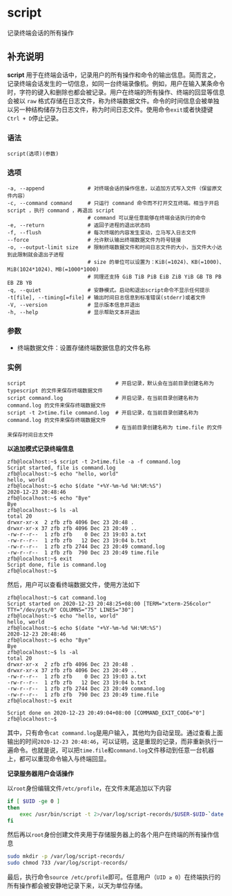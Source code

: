 # script

记录终端会话的所有操作

## 补充说明

**script** 用于在终端会话中，记录用户的所有操作和命令的输出信息。简而言之，记录终端会话发生的一切信息，如同一台终端录像机。例如，用户在输入某条命令时，字符的键入和删除也都会被记录。用户在终端的所有操作、终端的回显等信息会被以 `raw` 格式存储在日志文件，称为终端数据文件。命令的时间信息会被单独以另一种结构储存为日志文件，称为时间日志文件。使用命令`exit`或者快捷键`Ctrl + D`停止记录。

### 语法

```text
script(选项)(参数)
```

### 选项

```text
-a, --append              # 对终端会话的操作信息，以追加方式写入文件（保留原文件内容）
-c, --command command     # 只运行 command 命令而不打开交互终端。相当于开启 script ，执行 command ，再退出 script
                          # command 可以是任意能够在终端会话执行的命令
-e, --return              # 返回子进程的退出状态码
-f, --flush               # 每次终端的内容发生变动，立马写入日志文件
--force                   # 允许默认输出终端数据文件为符号链接
-o, --output-limit size   # 限制终端数据文件和时间日志文件的大小，当文件大小达到此限制就会退出子进程
                          # size 的单位可以设置为：KiB(=1024)、KB(=1000)、MiB(1024*1024)、MB(=1000*1000)
                          # 同理还支持 GiB TiB PiB EiB ZiB YiB GB TB PB EB ZB YB
-q, --quiet               # 安静模式。启动和退出script命令不显示任何提示
-t[file], --timing[=file] # 输出时间日志信息到标准错误(stderr)或者文件
-V, --version             # 显示版本信息并退出
-h, --help                # 显示帮助文本并退出
```

### 参数

* 终端数据文件：设置存储终端数据信息的文件名称

### 实例

```text
script                             # 开启记录，默认会在当前目录创建名称为 typescript 的文件来保存终端数据文件
script command.log                 # 开启记录，在当前目录创建名称为 command.log 的文件来保存终端数据文件
script -t 2>time.file command.log  # 开启记录，在当前目录创建名称为 command.log 的文件来保存终端数据文件
                                   # 在当前目录创建名称为 time.file 的文件来保存时间日志文件
```

**以追加模式记录终端信息**

```text
zfb@localhost:~$ script -t 2>time.file -a -f command.log
Script started, file is command.log
zfb@localhost:~$ echo "hello, world"
hello, world
zfb@localhost:~$ echo $(date "+%Y-%m-%d %H:%M:%S")
2020-12-23 20:48:46
zfb@localhost:~$ echo "Bye"
Bye
zfb@localhost:~$ ls -al
total 20
drwxr-xr-x  2 zfb zfb 4096 Dec 23 20:48 .
drwxr-xr-x 37 zfb zfb 4096 Dec 23 20:49 ..
-rw-r--r--  1 zfb zfb    0 Dec 23 19:03 a.txt
-rw-r--r--  1 zfb zfb   12 Dec 23 19:04 b.txt
-rw-r--r--  1 zfb zfb 2744 Dec 23 20:49 command.log
-rw-r--r--  1 zfb zfb  790 Dec 23 20:49 time.file
zfb@localhost:~$ exit
Script done, file is command.log
zfb@localhost:~$
```

然后，用户可以查看终端数据文件，使用方法如下

```text
zfb@localhost:~$ cat command.log
Script started on 2020-12-23 20:48:25+08:00 [TERM="xterm-256color" TTY="/dev/pts/0" COLUMNS="75" LINES="30"]
zfb@localhost:~$ echo "hello, world"
hello, world
zfb@localhost:~$ echo $(date "+%Y-%m-%d %H:%M:%S")
2020-12-23 20:48:46
zfb@localhost:~$ echo "Bye"
Bye
zfb@localhost:~$ ls -al
total 20
drwxr-xr-x  2 zfb zfb 4096 Dec 23 20:48 .
drwxr-xr-x 37 zfb zfb 4096 Dec 23 20:49 ..
-rw-r--r--  1 zfb zfb    0 Dec 23 19:03 a.txt
-rw-r--r--  1 zfb zfb   12 Dec 23 19:04 b.txt
-rw-r--r--  1 zfb zfb 2744 Dec 23 20:49 command.log
-rw-r--r--  1 zfb zfb  790 Dec 23 20:49 time.file
zfb@localhost:~$ exit

Script done on 2020-12-23 20:49:04+08:00 [COMMAND_EXIT_CODE="0"]
zfb@localhost:~$
```

其中，只有命令`cat command.log`是用户输入，其他均为自动呈现。通过查看上面输出的时间`2020-12-23 20:48:46`，可以证明，这是重现的记录，而非重新执行一遍命令。也就是说，可以把`time.file`和`command.log`文件移动到任意一台机器上，都可以重现命令输入与终端回显。

**记录服务器用户会话操作**

以`root`身份编辑文件`/etc/profile`，在文件末尾追加以下内容

```bash
if [ $UID -ge 0 ]
then
    exec /usr/bin/script -t 2>/var/log/script-records/$USER-$UID-`date +%Y%m%d`.time -a -f -q /var/log/script-records/$USER-$UID-`date +%Y%m%d`.log
fi
```

然后再以`root`身份创建文件夹用于存储服务器上的各个用户在终端的所有操作信息

```bash
sudo mkdir -p /var/log/script-records/
sudo chmod 733 /var/log/script-records/
```

最后，执行命令`source /etc/profile`即可。任意用户（`UID ≥ 0`）在终端执行的所有操作都会被安静地记录下来，以天为单位存储。

